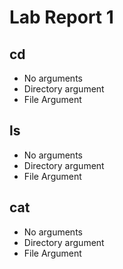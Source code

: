 # Lab Report 1

## cd
* No arguments
* Directory argument
* File Argument

## ls
* No arguments
* Directory argument
* File Argument

## cat
* No arguments
* Directory argument
* File Argument

